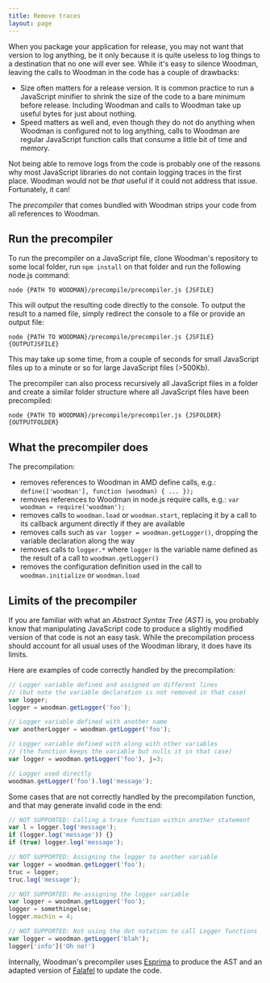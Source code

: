 ```yaml
---
title: Remove traces
layout: page
---
```


When you package your application for release, you may not want that version to log anything, be it only because it is quite useless to log things to a destination that no one will ever see. While it's easy to silence Woodman, leaving the calls to Woodman in the code has a couple of drawbacks:

- Size often matters for a release version. It is common practice to run a JavaScript minifier to shrink the size of the code to a bare minimum before release. Including Woodman and calls to Woodman take up useful bytes for just about nothing.
- Speed matters as well and, even though they do not do anything when Woodman is configured not to log anything, calls to Woodman are regular JavaScript function calls that consume a little bit of time and memory.

Not being able to remove logs from the code is probably one of the reasons why most JavaScript libraries do not contain logging traces in the first place. Woodman would not be *that* useful if it could not address that issue. Fortunately, it can!

The *precompiler* that comes bundled with Woodman strips your code from all references to Woodman.

## <a id="run-the-precompiler"></a>Run the precompiler
To run the precompiler on a JavaScript file, clone Woodman's repository to some local folder, run `npm install` on that folder and run the following node.js command:

```
node {PATH TO WOODMAN}/precompile/precompiler.js {JSFILE}
```

This will output the resulting code directly to the console. To output the result to a named file, simply redirect the console to a file or provide an output file:

```
node {PATH TO WOODMAN}/precompile/precompiler.js {JSFILE} {OUTPUTJSFILE}
```

This may take up some time, from a couple of seconds for small JavaScript files up to a minute or so for large JavaScript files (>500Kb).

The precompiler can also process recursively all JavaScript files in a folder and create a similar folder structure where all JavaScript files have been precompiled:
```
node {PATH TO WOODMAN}/precompile/precompiler.js {JSFOLDER} {OUTPUTFOLDER}
```

## <a id="what-the-precompiler-does"></a>What the precompiler does

The precompilation:

- removes references to Woodman in AMD define calls, e.g.:
  `define(['woodman'], function (woodman) { ... });`
- removes references to Woodman in node.js require calls, e.g.:
  `var woodman = require('woodman');`
- removes calls to `woodman.load` or `woodman.start`, replacing it by a call to its callback argument directly if they are available
- removes calls such as `var logger = woodman.getLogger()`, dropping the variable declaration along the way
- removes calls to `logger.*` where `logger` is the variable name defined as the result of a call to `woodman.getLogger()`
- removes the configuration definition used in the call to `woodman.initialize` or `woodman.load`

## <a id="limits-of-the-precompiler"></a>Limits of the precompiler
If you are familiar with what an *Abstract Syntax Tree (AST)* is, you probably know that manipulating JavaScript code to produce a slightly modified version of that code is not an easy task. While the precompilation process should account for all usual uses of the Woodman library, it does have its limits.

Here are examples of code correctly handled by the precompilation:

```javascript
// Logger variable defined and assigned on different lines
// (but note the variable declaration is not removed in that case)
var logger;
logger = woodman.getLogger('foo');

// Logger variable defined with another name
var anotherLogger = woodman.getLogger('foo');

// Logger variable defined with along with other variables
// (the function keeps the variable but nulls it in that case)
var logger = woodman.getLogger('foo'), j=3;

// Logger used directly
woodman.getLogger('foo').log('message');
```

Some cases that are not correctly handled by the precompilation function,
and that may generate invalid code in the end:

```javascript
// NOT SUPPORTED: Calling a trace function within another statement
var l = logger.log('message');
if (logger.log('message')) {}
if (true) logger.log('message');

// NOT SUPPORTED: Assigning the logger to another variable
var logger = woodman.getLogger('foo');
truc = logger;
truc.log('message');

// NOT SUPPORTED: Re-assigning the logger variable
var logger = woodman.getLogger('foo');
logger = somethingelse;
logger.machin = 4;

// NOT SUPPORTED: Not using the dot notation to call Logger functions
var logger = woodman.getLogger('blah');
logger['info']('Oh no!')
```

Internally, Woodman's precompiler uses [Esprima](http://esprima.org/) to produce the AST and an adapted version of [Falafel](https://github.com/substack/node-falafel) to update the code.
